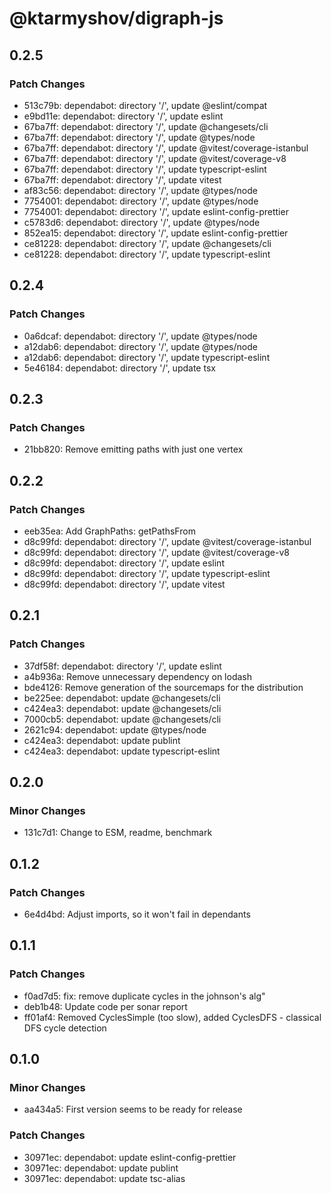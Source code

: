 # @ktarmyshov/digraph-js

## 0.2.5

### Patch Changes

- 513c79b: dependabot: directory '/', update @eslint/compat
- e9bd11e: dependabot: directory '/', update eslint
- 67ba7ff: dependabot: directory '/', update @changesets/cli
- 67ba7ff: dependabot: directory '/', update @types/node
- 67ba7ff: dependabot: directory '/', update @vitest/coverage-istanbul
- 67ba7ff: dependabot: directory '/', update @vitest/coverage-v8
- 67ba7ff: dependabot: directory '/', update typescript-eslint
- 67ba7ff: dependabot: directory '/', update vitest
- af83c56: dependabot: directory '/', update @types/node
- 7754001: dependabot: directory '/', update @types/node
- 7754001: dependabot: directory '/', update eslint-config-prettier
- c5783d6: dependabot: directory '/', update @types/node
- 852ea15: dependabot: directory '/', update eslint-config-prettier
- ce81228: dependabot: directory '/', update @changesets/cli
- ce81228: dependabot: directory '/', update typescript-eslint

## 0.2.4

### Patch Changes

- 0a6dcaf: dependabot: directory '/', update @types/node
- a12dab6: dependabot: directory '/', update @types/node
- a12dab6: dependabot: directory '/', update typescript-eslint
- 5e46184: dependabot: directory '/', update tsx

## 0.2.3

### Patch Changes

- 21bb820: Remove emitting paths with just one vertex

## 0.2.2

### Patch Changes

- eeb35ea: Add GraphPaths: getPathsFrom
- d8c99fd: dependabot: directory '/', update @vitest/coverage-istanbul
- d8c99fd: dependabot: directory '/', update @vitest/coverage-v8
- d8c99fd: dependabot: directory '/', update eslint
- d8c99fd: dependabot: directory '/', update typescript-eslint
- d8c99fd: dependabot: directory '/', update vitest

## 0.2.1

### Patch Changes

- 37df58f: dependabot: directory '/', update eslint
- a4b936a: Remove unnecessary dependency on lodash
- bde4126: Remove generation of the sourcemaps for the distribution
- be225ee: dependabot: update @changesets/cli
- c424ea3: dependabot: update @changesets/cli
- 7000cb5: dependabot: update @changesets/cli
- 2621c94: dependabot: update @types/node
- c424ea3: dependabot: update publint
- c424ea3: dependabot: update typescript-eslint

## 0.2.0

### Minor Changes

- 131c7d1: Change to ESM, readme, benchmark

## 0.1.2

### Patch Changes

- 6e4d4bd: Adjust imports, so it won't fail in dependants

## 0.1.1

### Patch Changes

- f0ad7d5: fix: remove duplicate cycles in the johnson's alg"
- deb1b48: Update code per sonar report
- ff01af4: Removed CyclesSimple (too slow), added CyclesDFS - classical DFS cycle detection

## 0.1.0

### Minor Changes

- aa434a5: First version seems to be ready for release

### Patch Changes

- 30971ec: dependabot: update eslint-config-prettier
- 30971ec: dependabot: update publint
- 30971ec: dependabot: update tsc-alias
